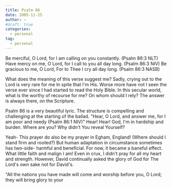 ```yaml
---
title: Psalm 86
date: 2005-11-25
author: ~
#draft: true
categories:
  - personal
tag:
  - personal
---
```




Be merciful, O Lord, for I am calling on you constantly. (Psalm 86:3 NLT)
Have mercy on me, O Lord, for I call to you all day long.  (Psalm 86:3 NIV)
Be gracious to me, O Lord, For to Thee I cry all day long. (Psalm 86:3 NASB)

What does the meaning of this verse suggest me?
Sadly, crying out to the Lord is very rare for me In spite that I'm His.
Worse more have not I seen the verse ever since I had started to read the Holy Bible.
In this secular world, what is the worthy of recourse for me?
On whom should I rely? The answer is always there, on the Scripture.

Psalm 86 is a very beautiful lyric.
The structure is compelling and challenging at the starting of the ballad.
"Hear, O Lord, and answer me, for I am poor and needy (Psalm 86:1 NIV)"
Hear! Hear! God, I'm in hardship and burden.
Where are you? Why didn't You reveal Yourself?

Yeah- This prayer do also be my prayer in Egham, England!
(Where should I stand firm and rooted?)
But human adaptation in circumstance sometimes has two-side- harmful and beneficial.
For now, it became a baneful effect. What little faith and malign I am! 
Even in crux, I didn't pray for all my heart and strength.
However, David continually asked the glory of God for The Lord's own sake not for David's.

"All the nations you have made will come and worship before you, O Lord;
they will bring glory to your 




